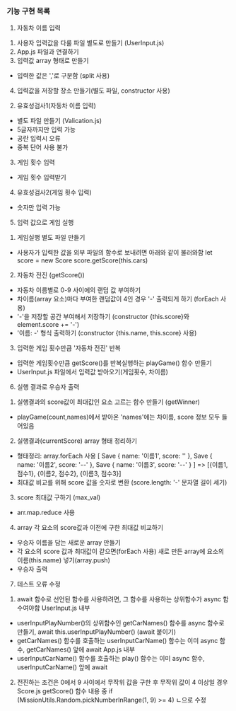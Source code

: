 ### 기능 구현 목록

1. 자동차 이름 입력
1) 사용자 입력값을 다룰 파일 별도로 만들기 (UserInput.js)
2) App.js 파일과 연결하기
3) 입력값 array 형태로 만들기
- 입력한 값은 ','로 구분함 (split 사용)
4) 입력값을 저장할 장소 만들기(별도 파일, constructor 사용)

2. 유효성검사1(자동차 이름 입력)
- 별도 파일 만들기 (Valication.js)
- 5글자까지만 입력 가능
- 공란 입력시 오류
- 중복 단어 사용 불가

3. 게임 횟수 입력
- 게임 횟수 입력받기

4. 유효성검사2(게임 횟수 입력)
- 숫자만 입력 가능

5. 입력 값으로 게임 실행
1) 게임실행 별도 파일 만들기
- 사용자가 입력한 값을 외부 파일의 함수로 보내려면 아래와 같이 불러와함
let score = new Score
score.getScore(this.cars)
2) 자동차 전진 (getScore())
- 자동차 이름별로 0-9 사이에의 랜덤 값 부여하기
- 차이름(array 요소)마다 부여한 랜덤값이 4인 경우 '-' 출력되게 하기
(forEach 사용)
- '-'을 저장할 공간 부여해서 저장하기
(constructor {this.score}와 element.score += '-')
- '이름: -' 형식 출력하기
(constructor {this.name, this.score} 사용)
3) 입력한 게임 횟수만큼 '자동차 전진' 반복
- 입력한 게임횟수만큼 getScore()를 반복실행하는 playGame() 함수 만들기
- UserInput.js 파일에서 입력값 받아오기(게임횟수, 차이름)

6. 실행 결과로 우승자 출력
1) 실행결과의 score값이 최대값인 요소 고르는 함수 만들기 (getWinner)
- playGame(count,names)에서 받아온 'names'에는 차이름, score 정보 모두 들어있음
2) 실행결과(currentScore) array 형태 정리하기
- 형태정리: array.forEach 사용
[ Save { name: '이름1', score: '' },
  Save { name: '이름2', score: '--' },
  Save { name: '이름3', score: '--' } ]
=> [{이름1, 점수1}, {이름2, 점수2}, {이름3, 점수3}]
- 최대값 비교를 위해 score 값을 숫자로 변환
(score.length: '-' 문자열 길이 세기)
3) score 최대값 구하기 (max_val)
- arr.map.reduce 사용
4) array 각 요소의 score값과 이전에 구한 최대값 비교하기
- 우승자 이름을 담는 새로운 array 만들기
- 각 요소의 score 값과 최대값이 같으면(forEach 사용)
새로 만든 array에 요소의 이름(this.name) 넣기(array.push)
- 우승자 출력

7. 테스트 오류 수정
1) await 함수로 선언된 함수를 사용하려면, 그 함수를 사용하는 상위함수가 async 함수여야함
UserInput.js 내부
- userInputPlayNumber()의 상위함수인 getCarNames() 함수를 async 함수로 만들기, await this.userInputPlayNumber() (await 붙이기)
- getCarNames() 함수를 호출하는 userInputCarName() 함수는 이미 async 함수, getCarNames() 앞에 await
App.js 내부
- userInputCarName() 함수를 호출하는 play() 함수는 이미 async 함수, userInputCarName() 앞에 await

2) 전진하는 조건은 0에서 9 사이에서 무작위 값을 구한 후 무작위 값이 4 이상일 경우
Score.js 
getScore() 함수 내용 중
if (MissionUtils.Random.pickNumberInRange(1, 9) >= 4) ㄴ으로 수정

